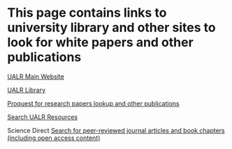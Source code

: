 # This page contains links to  university library and other sites to look for white papers and other publications

[UALR Main Website](https://ualr.edu)

[UALR Library](https://ualr.edu/library)

[Proquest for research papers lookup and other publications](https://www.proquest.com/pqdtlocal1009983/advanced?accountid=14482)

[Search UALR Resources](https://ualr.primo.exlibrisgroup.com/discovery/search?vid=01UOALR_INST:UOALR&lang=en)

Science Direct [Search for peer-reviewed journal articles and book chapters (including open access content)](https://www.sciencedirect.com/)


